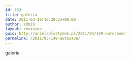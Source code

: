 ```yaml
---
id: 163
title: galeria
date: 2011-03-16T16:20:33+00:00
author: admin
layout: revision
guid: http://anielaolsztynek.pl/2011/03/149-autosave/
permalink: /2011/03/149-autosave/
---
```

galeria